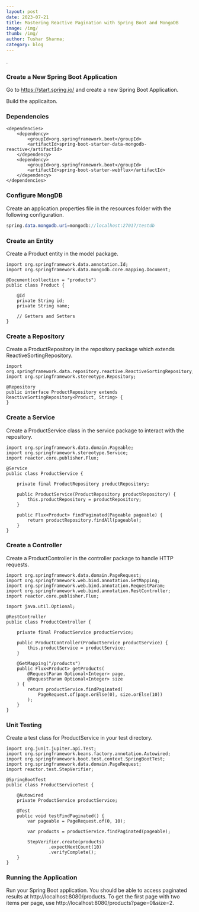 ```yaml
---
layout: post
date: 2023-07-21
title: Mastering Reactive Pagination with Spring Boot and MongoDB
image: /img/
thumb: /img/
author: Tushar Sharma;
category: blog
---
```


.<!-- truncate_here -->


###  Create a New Spring Boot Application

Go to https://start.spring.io/ and create a new Spring Boot Application.

Build the applicaiton.


### Dependencies

```
<dependencies>
    <dependency>
        <groupId>org.springframework.boot</groupId>
        <artifactId>spring-boot-starter-data-mongodb-reactive</artifactId>
    </dependency>
    <dependency>
        <groupId>org.springframework.boot</groupId>
        <artifactId>spring-boot-starter-webflux</artifactId>
    </dependency>
</dependencies>
```

### Configure MongDB

Create an application.properties file in the resources folder with the following configuration.


```java
spring.data.mongodb.uri=mongodb://localhost:27017/testdb
```

### Create an Entity

Create a Product entity in the model package.

```
import org.springframework.data.annotation.Id;
import org.springframework.data.mongodb.core.mapping.Document;

@Document(collection = "products")
public class Product {

    @Id
    private String id;
    private String name;

    // Getters and Setters
}

```

###  Create a Repository

Create a ProductRepository in the repository package which extends ReactiveSortingRepository.

```
import org.springframework.data.repository.reactive.ReactiveSortingRepository;
import org.springframework.stereotype.Repository;

@Repository
public interface ProductRepository extends ReactiveSortingRepository<Product, String> {
}

```

### Create a Service

Create a ProductService class in the service package to interact with the repository.



```
import org.springframework.data.domain.Pageable;
import org.springframework.stereotype.Service;
import reactor.core.publisher.Flux;

@Service
public class ProductService {

    private final ProductRepository productRepository;

    public ProductService(ProductRepository productRepository) {
        this.productRepository = productRepository;
    }

    public Flux<Product> findPaginated(Pageable pageable) {
        return productRepository.findAll(pageable);
    }
}

```

### Create a Controller

Create a ProductController in the controller package to handle HTTP requests.


```
import org.springframework.data.domain.PageRequest;
import org.springframework.web.bind.annotation.GetMapping;
import org.springframework.web.bind.annotation.RequestParam;
import org.springframework.web.bind.annotation.RestController;
import reactor.core.publisher.Flux;

import java.util.Optional;

@RestController
public class ProductController {

    private final ProductService productService;

    public ProductController(ProductService productService) {
        this.productService = productService;
    }

    @GetMapping("/products")
    public Flux<Product> getProducts(
        @RequestParam Optional<Integer> page, 
        @RequestParam Optional<Integer> size
    ) {
        return productService.findPaginated(
            PageRequest.of(page.orElse(0), size.orElse(10))
        );
    }
}

```

### Unit Testing

Create a test class for ProductService in your test directory.

```
import org.junit.jupiter.api.Test;
import org.springframework.beans.factory.annotation.Autowired;
import org.springframework.boot.test.context.SpringBootTest;
import org.springframework.data.domain.PageRequest;
import reactor.test.StepVerifier;

@SpringBootTest
public class ProductServiceTest {

    @Autowired
    private ProductService productService;

    @Test
    public void testFindPaginated() {
        var pageable = PageRequest.of(0, 10);

        var products = productService.findPaginated(pageable);

        StepVerifier.create(products)
                .expectNextCount(10)
                .verifyComplete();
    }
}

```

### Running the Application

Run your Spring Boot application. You should be able to access paginated results at http://localhost:8080/products. To get the first page with two items per page, use http://localhost:8080/products?page=0&size=2.